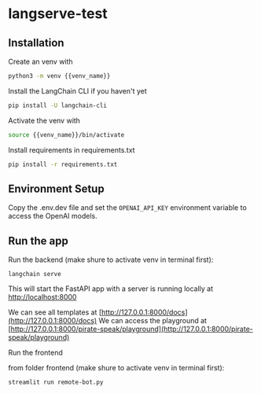 # langserve-test

## Installation

Create an venv with

```bash
python3 -m venv {{venv_name}}
```

Install the LangChain CLI if you haven't yet

```bash
pip install -U langchain-cli
```

Activate the venv with

```bash
source {{venv_name}}/bin/activate
```

Install requirements in requirements.txt

```bash
pip install -r requirements.txt
```

## Environment Setup

Copy the .env.dev file and set the `OPENAI_API_KEY` environment variable to access the OpenAI models.

## Run the app

Run the backend (make shure to activate venv in terminal first):

```shell
langchain serve
```

This will start the FastAPI app with a server is running locally at
[http://localhost:8000](http://localhost:8000)

We can see all templates at [http://127.0.0.1:8000/docs](http://127.0.0.1:8000/docs)
We can access the playground at [http://127.0.0.1:8000/pirate-speak/playground](http://127.0.0.1:8000/pirate-speak/playground)

Run the frontend

from folder frontend (make shure to activate venv in terminal first):

```shell
streamlit run remote-bot.py
```
